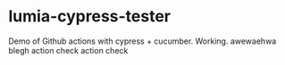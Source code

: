 # lumia-cypress-tester
 Demo of Github actions with cypress + cucumber. Working.
 awewaehwa
 blegh
 action check
 action check

